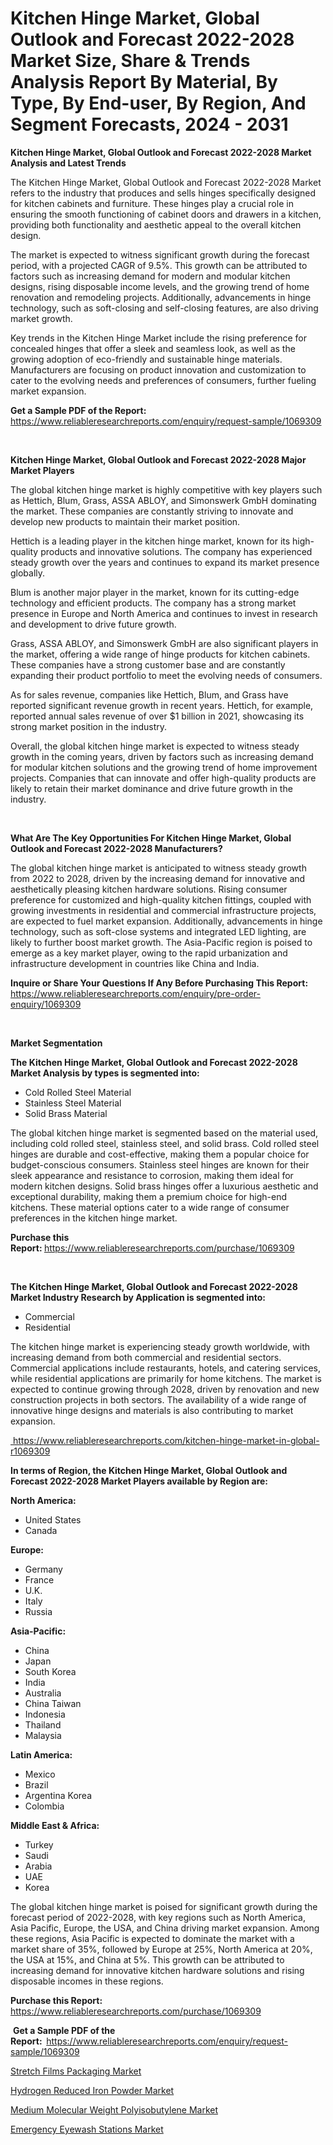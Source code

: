 <p><h1>Kitchen Hinge Market, Global Outlook and Forecast 2022-2028 Market Size, Share & Trends Analysis Report By Material, By Type, By End-user, By Region, And Segment Forecasts, 2024 - 2031</h1></p><p><strong>Kitchen Hinge Market, Global Outlook and Forecast 2022-2028 Market Analysis and Latest Trends</strong></p>
<p><p>The Kitchen Hinge Market, Global Outlook and Forecast 2022-2028 Market refers to the industry that produces and sells hinges specifically designed for kitchen cabinets and furniture. These hinges play a crucial role in ensuring the smooth functioning of cabinet doors and drawers in a kitchen, providing both functionality and aesthetic appeal to the overall kitchen design.</p><p>The market is expected to witness significant growth during the forecast period, with a projected CAGR of 9.5%. This growth can be attributed to factors such as increasing demand for modern and modular kitchen designs, rising disposable income levels, and the growing trend of home renovation and remodeling projects. Additionally, advancements in hinge technology, such as soft-closing and self-closing features, are also driving market growth.</p><p>Key trends in the Kitchen Hinge Market include the rising preference for concealed hinges that offer a sleek and seamless look, as well as the growing adoption of eco-friendly and sustainable hinge materials. Manufacturers are focusing on product innovation and customization to cater to the evolving needs and preferences of consumers, further fueling market expansion.</p></p>
<p><strong>Get a Sample PDF of the Report:&nbsp;</strong> <a href="https://www.reliableresearchreports.com/enquiry/request-sample/1069309">https://www.reliableresearchreports.com/enquiry/request-sample/1069309</a></p>
<p>&nbsp;</p>
<p><strong>Kitchen Hinge Market, Global Outlook and Forecast 2022-2028 Major Market Players</strong></p>
<p><p>The global kitchen hinge market is highly competitive with key players such as Hettich, Blum, Grass, ASSA ABLOY, and Simonswerk GmbH dominating the market. These companies are constantly striving to innovate and develop new products to maintain their market position.</p><p>Hettich is a leading player in the kitchen hinge market, known for its high-quality products and innovative solutions. The company has experienced steady growth over the years and continues to expand its market presence globally.</p><p>Blum is another major player in the market, known for its cutting-edge technology and efficient products. The company has a strong market presence in Europe and North America and continues to invest in research and development to drive future growth.</p><p>Grass, ASSA ABLOY, and Simonswerk GmbH are also significant players in the market, offering a wide range of hinge products for kitchen cabinets. These companies have a strong customer base and are constantly expanding their product portfolio to meet the evolving needs of consumers.</p><p>As for sales revenue, companies like Hettich, Blum, and Grass have reported significant revenue growth in recent years. Hettich, for example, reported annual sales revenue of over $1 billion in 2021, showcasing its strong market position in the industry.</p><p>Overall, the global kitchen hinge market is expected to witness steady growth in the coming years, driven by factors such as increasing demand for modular kitchen solutions and the growing trend of home improvement projects. Companies that can innovate and offer high-quality products are likely to retain their market dominance and drive future growth in the industry.</p></p>
<p>&nbsp;</p>
<p><strong>What Are The Key Opportunities For Kitchen Hinge Market, Global Outlook and Forecast 2022-2028 Manufacturers?</strong></p>
<p><p>The global kitchen hinge market is anticipated to witness steady growth from 2022 to 2028, driven by the increasing demand for innovative and aesthetically pleasing kitchen hardware solutions. Rising consumer preference for customized and high-quality kitchen fittings, coupled with growing investments in residential and commercial infrastructure projects, are expected to fuel market expansion. Additionally, advancements in hinge technology, such as soft-close systems and integrated LED lighting, are likely to further boost market growth. The Asia-Pacific region is poised to emerge as a key market player, owing to the rapid urbanization and infrastructure development in countries like China and India.</p></p>
<p><strong>Inquire or Share Your Questions If Any Before Purchasing This Report:</strong> <a href="https://www.reliableresearchreports.com/enquiry/pre-order-enquiry/1069309">https://www.reliableresearchreports.com/enquiry/pre-order-enquiry/1069309</a></p>
<p>&nbsp;</p>
<p><strong>Market Segmentation</strong></p>
<p><strong>The Kitchen Hinge Market, Global Outlook and Forecast 2022-2028 Market Analysis by types is segmented into:</strong></p>
<p><ul><li>Cold Rolled Steel Material</li><li>Stainless Steel Material</li><li>Solid Brass Material</li></ul></p>
<p><p>The global kitchen hinge market is segmented based on the material used, including cold rolled steel, stainless steel, and solid brass. Cold rolled steel hinges are durable and cost-effective, making them a popular choice for budget-conscious consumers. Stainless steel hinges are known for their sleek appearance and resistance to corrosion, making them ideal for modern kitchen designs. Solid brass hinges offer a luxurious aesthetic and exceptional durability, making them a premium choice for high-end kitchens. These material options cater to a wide range of consumer preferences in the kitchen hinge market.</p></p>
<p><strong>Purchase this Report:&nbsp;</strong><a href="https://www.reliableresearchreports.com/purchase/1069309">https://www.reliableresearchreports.com/purchase/1069309</a></p>
<p>&nbsp;</p>
<p><strong>The Kitchen Hinge Market, Global Outlook and Forecast 2022-2028 Market Industry Research by Application is segmented into:</strong></p>
<p><ul><li>Commercial</li><li>Residential</li></ul></p>
<p><p>The kitchen hinge market is experiencing steady growth worldwide, with increasing demand from both commercial and residential sectors. Commercial applications include restaurants, hotels, and catering services, while residential applications are primarily for home kitchens. The market is expected to continue growing through 2028, driven by renovation and new construction projects in both sectors. The availability of a wide range of innovative hinge designs and materials is also contributing to market expansion.</p></p>
<p><a href="https://www.reliableresearchreports.com/kitchen-hinge-market-in-global-r1069309">&nbsp;https://www.reliableresearchreports.com/kitchen-hinge-market-in-global-r1069309</a></p>
<p><strong>In terms of Region, the Kitchen Hinge Market, Global Outlook and Forecast 2022-2028 Market Players available by Region are:</strong></p>
<p>
    <p> <strong> North America: </strong>
        <ul>
            <li>United States</li>
            <li>Canada</li>
        </ul>
        </p> 
    <p> <strong> Europe: </strong>
        <ul>
            <li>Germany</li>
            <li>France</li>
            <li>U.K.</li>
            <li>Italy</li>
            <li>Russia</li>
        </ul>
        </p> 
    <p> <strong> Asia-Pacific: </strong>
        <ul>
            <li>China</li>
            <li>Japan</li>
            <li>South Korea</li>
            <li>India</li>
            <li>Australia</li>
            <li>China Taiwan</li>
            <li>Indonesia</li>
            <li>Thailand</li>
            <li>Malaysia</li>
        </ul>
        </p> 
    <p> <strong> Latin America: </strong>
        <ul>
            <li>Mexico</li>
            <li>Brazil</li>
            <li>Argentina Korea</li>
            <li>Colombia</li>
        </ul>
        </p> 
    <p> <strong> Middle East & Africa: </strong>
        <ul>
            <li>Turkey</li>
            <li>Saudi</li>
            <li>Arabia</li>
            <li>UAE</li>
            <li>Korea</li>
        </ul>
    </p>
    </p>
<p><p>The global kitchen hinge market is poised for significant growth during the forecast period of 2022-2028, with key regions such as North America, Asia Pacific, Europe, the USA, and China driving market expansion. Among these regions, Asia Pacific is expected to dominate the market with a market share of 35%, followed by Europe at 25%, North America at 20%, the USA at 15%, and China at 5%. This growth can be attributed to increasing demand for innovative kitchen hardware solutions and rising disposable incomes in these regions.</p></p>
<p><strong>Purchase this Report: </strong><a href="https://www.reliableresearchreports.com/purchase/1069309">https://www.reliableresearchreports.com/purchase/1069309</a></p>
<p>&nbsp;<strong>Get a Sample PDF of the Report:&nbsp;&nbsp;</strong><a href="https://www.reliableresearchreports.com/enquiry/request-sample/1069309">https://www.reliableresearchreports.com/enquiry/request-sample/1069309</a></p>
<p><strong></strong></p>
<p><p><a href="https://medium.com/@neilrogers69/global-stretch-films-packaging-market-trends-insights-into-growth-opportunities-and-challenges-2fb41c4d1d36">Stretch Films Packaging Market</a></p><p><a href="https://medium.com/@sallyselcenk46/analyzing-hydrogen-reduced-iron-powder-market-dynamics-and-growth-drivers-and-forecasted-for-period-bf9e748e3e80">Hydrogen Reduced Iron Powder Market</a></p><p><a href="https://github.com/mdmasty/Market-Research-Report-List-1/blob/main/medium-molecular-weight-polyisobutylene-market.md">Medium Molecular Weight Polyisobutylene Market</a></p><p><a href="https://github.com/salfordkingie/Market-Research-Report-List-1/blob/main/emergency-eyewash-stations-market.md">Emergency Eyewash Stations Market</a></p></p>